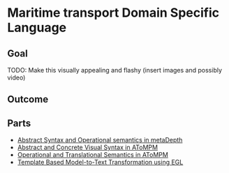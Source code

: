 # Maritime transport Domain Specific Language

## Goal
TODO: Make this visually appealing and flashy (insert images and possibly video) 

## Outcome

## Parts
- [Abstract Syntax and Operational semantics in metaDepth](/AbstractSyntaxAndOperationalSemantics/README.md)
- [Abstract and Concrete Visual Syntax in AToMPM](/AbstractAndConcreteVisualSyntax/README.md)
- [Operational and Translational Semantics in AToMPM](/OperationalAndTranslationalSemantics/README.md)
- [Template Based Model-to-Text Transformation using EGL](/Model2TextTransformation/README.md)
